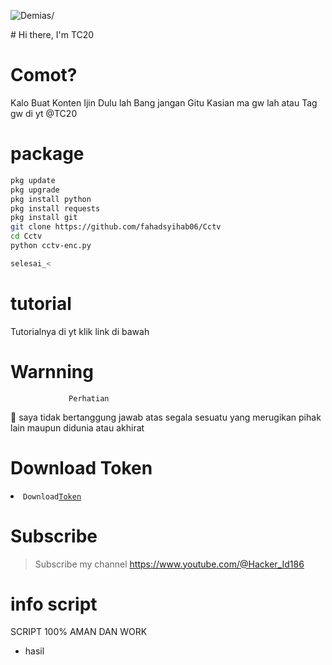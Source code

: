 <p align=left> <img src=https://komarev.com/ghpvc/?username=vindraid alt=Demias/> </p>
# Hi there, I'm TC20 

# Comot?
Kalo Buat Konten Ijin Dulu lah Bang jangan Gitu
Kasian ma gw lah atau Tag gw di yt @TC20


# package
```Bash
pkg update
pkg upgrade
pkg install python
pkg install requests
pkg install git
git clone https://github.com/fahadsyihab06/Cctv
cd Cctv
python cctv-enc.py

selesai_<
```
# tutorial 

Tutorialnya di yt klik link di bawah


# Warnning
                 Perhatian

📢 saya tidak bertanggung jawab atas segala sesuatu yang merugikan pihak lain maupun didunia atau akhirat 

# Download Token
<li><code>Download<a href="">Token</a></code></li> 

# Subscribe 
> Subscribe my channel
> https://www.youtube.com/@Hacker_Id186

# info script 
SCRIPT 100% AMAN DAN WORK 
- hasil


              
